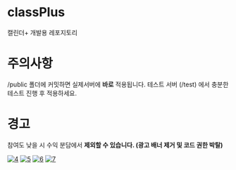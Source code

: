 # classPlus
캘린더+ 개발용 레포지토리

# 주의사항
/public 폴더에 커밋하면 실제서버에 **바로** 적용됩니다. 테스트 서버 (/test) 에서 충분한 테스트 진행 후 적용하세요.

# 경고
참여도 낮을 시 수익 분담에서 **제외할 수 있습니다. (광고 배너 제거 및 코드 권한 박탈)**

<a href="https://ibb.co/cJx7GYh"><img src="https://i.ibb.co/Q9X12Dv/4.png" alt="4" border="0"></a>
<a href="https://ibb.co/s51WtF3"><img src="https://i.ibb.co/k3DmMhc/5.png" alt="5" border="0"></a>
<a href="https://ibb.co/ydbwTGM"><img src="https://i.ibb.co/JmMfL0b/6.png" alt="6" border="0"></a>
<a href="https://ibb.co/0YQJnt5"><img src="https://i.ibb.co/7rbyS4h/7.png" alt="7" border="0"></a>